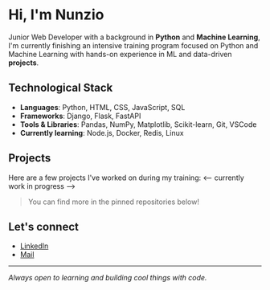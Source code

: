 # Hi, I'm Nunzio

Junior Web Developer with a background in **Python** and **Machine Learning**, I'm currently finishing an intensive training program focused on Python and Machine Learning with hands-on experience in ML and data-driven **projects**.

## Technological Stack

- **Languages**: Python, HTML, CSS, JavaScript, SQL
- **Frameworks**: Django, Flask, FastAPI
- **Tools & Libraries**: Pandas, NumPy, Matplotlib, Scikit-learn, Git, VSCode
- **Currently learning**: Node.js, Docker, Redis, Linux

## Projects

Here are a few projects I've worked on during my training:
<-- currently work in progress -->

> You can find more in the pinned repositories below!

## Let's connect

- [LinkedIn](www.linkedin.com/in/nunzio-de-cicco)  
- [Mail](decicconunzio@gmail.com)

---

_Always open to learning and building cool things with code._
